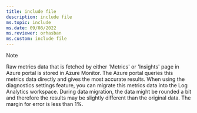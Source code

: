 ```yaml
---
title: include file
description: include file
ms.topic: include
ms.date: 09/08/2022
ms.reviewer: orhasban
ms.custom: include file
---
```

> [!NOTE]
> Raw metrics data that is fetched by either 'Metrics' or 'Insights' page in Azure portal is stored in Azure Monitor. The Azure portal queries this metrics data directly and gives the most accurate results.
> When using the diagnostics settings feature, you can migrate this metrics data into the Log Analytics workspace. During data migration, the data might be rounded a bit and therefore the results may be slightly different than the original data. The margin for error is less than 1%.